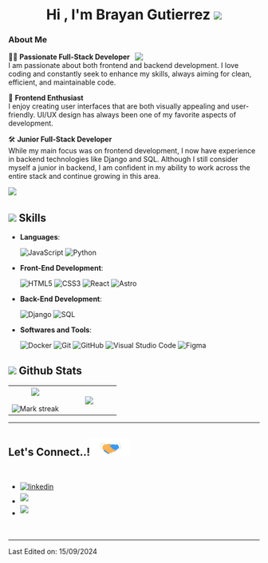 
<h1 align="center"><b>Hi , I'm Brayan Gutierrez </b><img src="https://media.giphy.com/media/hvRJCLFzcasrR4ia7z/giphy.gif" width="35"></h1>
<!--  -->


<!--- About me start -->
### About Me

<picture> <img align="right" src="https://github.com/7oSkaaa/7oSkaaa/blob/main/Images/Right_Side.gif?raw=true" width = 250px></picture>

👨‍💻 **Passionate Full-Stack Developer**  
I am passionate about both frontend and backend development. I love coding and constantly seek to enhance my skills, always aiming for clean, efficient, and maintainable code.

🎨 **Frontend Enthusiast**  
I enjoy creating user interfaces that are both visually appealing and user-friendly. UI/UX design has always been one of my favorite aspects of development.

🛠️ **Junior Full-Stack Developer**  
While my main focus was on frontend development, I now have experience in backend technologies like Django and SQL. Although I still consider myself a junior in backend, I am confident in my ability to work across the entire stack and continue growing in this area.
<!--- About me End -->

<!-- Skills (start) -->
<img src="https://user-images.githubusercontent.com/73097560/115834477-dbab4500-a447-11eb-908a-139a6edaec5c.gif">

## <img src="https://media2.giphy.com/media/QssGEmpkyEOhBCb7e1/giphy.gif?cid=ecf05e47a0n3gi1bfqntqmob8g9aid1oyj2wr3ds3mg700bl&rid=giphy.gif" width ="25"><b> Skills</b>


<p align="center">

- **Languages**:

    ![JavaScript](https://img.shields.io/badge/JavaScript%20-%23F7DF1E.svg?style=for-the-badge&logo=javascript&logoColor=black)
    ![Python](https://img.shields.io/badge/Python%20-%2314354C.svg?style=for-the-badge&logo=python&logoColor=white)

- **Front-End Development**:

   ![HTML5](https://img.shields.io/badge/HTML5%20-%23E34F26.svg?style=for-the-badge&logo=html5&logoColor=white)
   ![CSS3](https://img.shields.io/badge/CSS%20-%231572B6.svg?style=for-the-badge&logo=css3&logoColor=white)
   ![React](https://img.shields.io/badge/React%20-%2320232a.svg?style=for-the-badge&logo=React&logoColor=blue)
   ![Astro](https://img.shields.io/badge/Astro%20-%234B275F.svg?style=for-the-badge&logo=Astro&logoColor=black)

- **Back-End Development**:

  ![Django](https://img.shields.io/badge/Django-092E20.svg?style=for-the-badge&logo=Django&logoColor=white)
  ![SQL](https://img.shields.io/badge/SQL-EA2845.svg?style=for-the-badge&logo=SQL&logoColor=white)


- **Softwares and Tools**:

    ![Docker](https://img.shields.io/badge/Docker-2496ED.svg?style=for-the-badge&logo=Docker&logoColor=white)
    ![Git](https://img.shields.io/badge/git-%23F05033.svg?style=for-the-badge&logo=git&logoColor=white)
    ![GitHub](https://img.shields.io/badge/github-%23121011.svg?style=for-the-badge&logo=github&logoColor=white)
    ![Visual Studio Code](https://img.shields.io/badge/Visual%20Studio%20Code-0078d7.svg?style=for-the-badge&logo=visual-studio-code&logoColor=white)
    ![Figma](https://img.shields.io/badge/figma%20-%23F24E1E.svg?&style=for-the-badge&logo=figma&logoColor=white) 


</p>


<!-- Skills (end) -->


<!--- stats (start) -->
## <img src="https://media.giphy.com/media/iY8CRBdQXODJSCERIr/giphy.gif" width="35"><b> Github Stats </b>
<table align="center">
<tr border="none">
<td width="50%" align="center">
  
  <img  align="center"  src="https://github-readme-stats.vercel.app/api?username=BrayanGuti&theme=dark&show_icons=true&count_private=true" />
  <br></br>
  <img  title="🔥 Get streak stats for your profile at git.io/streak-stats" alt="Mark streak" src="https://github-readme-streak-stats.herokuapp.com/?user=BrayanGuti&theme=dark&hide_border=false" /> 
</td>

<td width="50%" align="center">

  <img  align="center"  src="https://github-readme-stats.anuraghazra1.vercel.app/api/top-langs/?username=BrayanGuti&theme=dark&hide_border=false&no-bg=true&no-frame=true&langs_count=10"/>
  
  </td>
</tr>
</table>
<!--- stats (end) -->


-----


## <b> Let's Connect..!</b><img src="https://github.com/0xAbdulKhalid/0xAbdulKhalid/raw/main/assets/mdImages/handshake.gif" width ="80">

<br>
<div align='left'>

<ul>

<li>
<a href="https://www.linkedin.com/in/brayan-gutierrez-b16048260/" target="_blank">
<img src="https://img.shields.io/badge/linkedin:  BrayanGuti-%2300acee.svg?color=405DE6&style=for-the-badge&logo=linkedin&logoColor=white" alt=linkedin style="margin-bottom: 5px;"/>
</a>
</li>

<li>
<a href="mailto:brag.866@gmail.com" target="_blank">
<img src="https://img.shields.io/badge/gmail:  BrayanGuti-%23EA4335.svg?style=for-the-badge&logo=gmail&logoColor=white" t=mail style="margin-bottom: 5px;" />
</a>
</li>

<li>
<a href="https://www.instagram.com/brayang_863/" target="_blank">
<img src="https://img.shields.io/badge/Instagram: brayang_863-E4405F?style=for-the-badge&logo=instagram&logoColor=white&logo=gmail&logoColor=white" t=mail style="margin-bottom: 5px;" />
</a>
</li>


 
</ul>
</div>

<br>



---


Last Edited on: 15/09/2024
